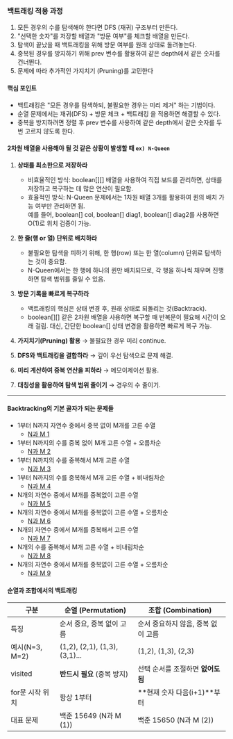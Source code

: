 ### 백트래킹 적용 과정

1. 모든 경우의 수를 탐색해야 한다면 DFS (재귀) 구조부터 만든다.
2. "선택한 숫자"를 저장할 배열과 "방문 여부"를 체크할 배열을 만든다.
3. 탐색이 끝났을 때 백트래킹을 위해 방문 여부를 원래 상태로 돌려놓는다.
4. 중복된 경우를 방지하기 위해 prev 변수를 활용하여 같은 depth에서 같은 숫자를 건너뛴다.
5. 문제에 따라 추가적인 가지치기 (Pruning)를 고민한다

#### 핵심 포인트

- 백트래킹은 "모든 경우를 탐색하되, 불필요한 경우는 미리 제거" 하는 기법이다.
- 순열 문제에서는 재귀(DFS) + 방문 체크 + 백트래킹 을 적용하면 해결할 수 있다.
- 중복을 방지하려면 정렬 후 prev 변수를 사용하여 같은 depth에서 같은 숫자를 두 번 고르지 않도록 한다.

#### 2차원 배열을 사용해야 될 것 같은 상황이 발생할 때 `ex) N-Queen`

1. **상태를 최소한으로 저장하라**

   - 비효율적인 방식: boolean[][] 배열을 사용하여 직접 보드를 관리하면, 상태를 저장하고 복구하는 데 많은 연산이 필요함.
   - 효율적인 방식:
     N-Queen 문제에서는 1차원 배열 3개를 활용하여 퀸의 배치 가능 여부만 관리하면 됨.  
     예를 들어, boolean[] col, boolean[] diag1, boolean[] diag2를 사용하면 O(1)로 위치 검증이 가능.

2. **한 줄(행 or 열) 단위로 배치하라**

   - 불필요한 탐색을 피하기 위해, 한 행(row) 또는 한 열(column) 단위로 탐색하는 것이 중요함.
   - N-Queen에서는 한 행에 하나의 퀸만 배치되므로, 각 행을 하나씩 채우며 진행하면 탐색 범위를 줄일 수 있음.

3. **방문 기록을 빠르게 복구하라**

   - 백트래킹의 핵심은 상태 변경 후, 원래 상태로 되돌리는 것(Backtrack).
   - boolean[][] 같은 2차원 배열을 사용하면 복구할 때 반복문이 필요해 시간이 오래 걸림. 대신, 간단한 boolean[] 상태 변경을 활용하면 빠르게 복구 가능.

4. **가지치기(Pruning) 활용** → 불필요한 경우 미리 continue.
5. **DFS와 백트래킹을 결합하라** → 깊이 우선 탐색으로 문제 해결.
6. **미리 계산하여 중복 연산을 피하라** → 메모이제이션 활용.
7. **대칭성을 활용하여 탐색 범위 줄이기** → 경우의 수 줄이기.
---
#### Backtracking의 기본 골자가 되는 문제들

- 1부터 N까지 자연수 중에서 중복 없이 M개를 고른 수열
  - [N과 M 1](https://www.acmicpc.net/problem/15649)
- 1부터 N까지의 수를 중복 없이 M개 고른 수열 + 오름차순
  - [N과 M 2](https://www.acmicpc.net/problem/15650)
- 1부터 N까지의 수를 중복해서 M개 고른 수열
  - [N과 M 3](https://www.acmicpc.net/problem/15651)
- 1부터 N까지의 수를 중복해서 M개 고른 수열 + 비내림차순
  - [N과 M 4](https://www.acmicpc.net/problem/15652)
- N개의 자연수 중에서 M개를 중복없이 고른 수열
  - [N과 M 5](https://www.acmicpc.net/problem/15654)
- N개의 자연수 중에서 M개를 중복없이 고른 수열 + 오름차순
  - [N과 M 6](https://www.acmicpc.net/problem/15655)
- N개의 자연수 중에서 M개를 중복해서 고른 수열
  - [N과 M 7](https://www.acmicpc.net/problem/15656)
- N개의 수를 중복해서 M개 고른 수열 + 비내림차순
  - [N과 M 8](https://www.acmicpc.net/problem/15657)
- N개의 자연수 중에서 M개를 중복없이 고른 수열 + 오름차순
  - [N과 M 9](https://www.acmicpc.net/problem/15663)

#### 순열과 조합에서의 백트래킹
| 구분           | 순열 (Permutation)              | 조합 (Combination)        |
| ------------ | ----------------------------- | ----------------------- |
| 특징           | 순서 중요, 중복 없이 고름               | 순서 중요하지 않음, 중복 없이 고름    |
| 예시(N=3, M=2) | (1,2), (2,1), (1,3), (3,1)... | (1,2), (1,3), (2,3)     |
| visited      | **반드시 필요** (중복 방지)            | 선택 순서를 조절하면 **없어도 됨**   |
| for문 시작 위치   | 항상 1부터                        | \*\*현재 숫자 다음(i+1)\*\*부터 |
| 대표 문제        | 백준 15649 (N과 M (1))           | 백준 15650 (N과 M (2))     |
